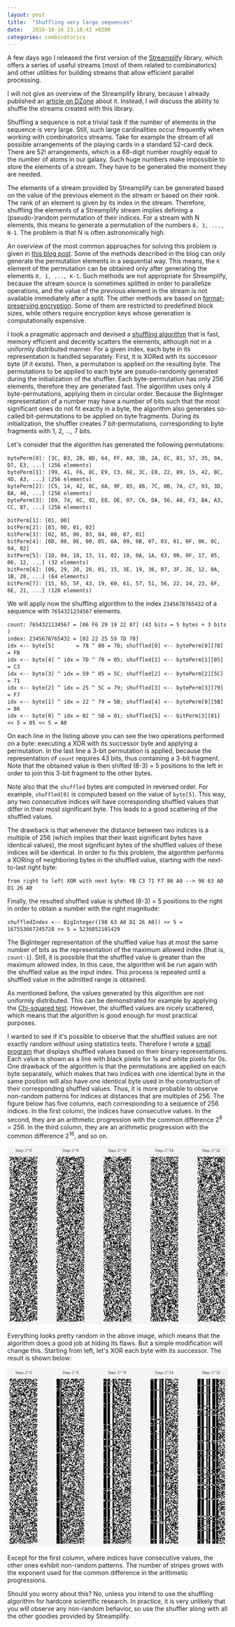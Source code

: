 ```yaml
---
layout: post
title:  "Shuffling very large sequences"
date:   2016-10-16 23:18:43 +0200
categories: combinatorics
---
```


A few days ago I released the first version of the [Streamplify][streamplify] library, which offers a series of useful streams (most of them related to combinatorics) and other utilities for building streams that allow efficient parallel processing.

I will not give an overview of the Streamplify library, because I already published an [article on DZone][dzone-article] about it.
Instead, I will discuss the ability to shuffle the streams created with this library.

Shuffling a sequence is not a trivial task if the number of elements in the sequence is very large.
Still, such large cardinalities occur frequently when working with combinatorics streams.
Take for example the stream of all possible arrangements of the playing cards in a standard 52-card deck.
There are 52! arrangements, which is a 68-digit number roughly equal to the number of atoms in our galaxy.
Such huge numbers make impossible to store the elements of a stream.
They have to be generated the moment they are needed.

The elements of a stream provided by Streamplify can be generated based on the value of the previous element in the stream or based on their _rank_.
The rank of an element is given by its index in the stream.
Therefore, shuffling the elements of a Streamplify stream implies defining a (pseudo-)random permutation of their indices.
For a stream with N elements, this means to generate a permutation of the numbers `0, 1, ..., N-1`.
The problem is that N is often astronomically high.

An overview of the most common approaches for solving this problem is given in [this blog post][lazy-shuffled].
Some of the methods described in the blog can only generate the permutation elements in a sequential way.
This means, the `K` element of the permutation can be obtained only after generating the elements
`0, 1, ..., K-1`.
Such methods are not appropriate for Streamplify, because the stream source is sometimes splitted in order to parallelize operations, and the value of the previous element in the stream is not available immediately after a split.
The other methods are based on [format-preserving encryption][fpe].
Some of them are restricted to predefined block sizes, while others require encryption keys whose generation is computationally expensive.

I took a pragmatic approach and devised a [shuffling algorithm][shuffler] that is fast, memory efficient and decently scatters the elements, although not in a uniformly distributed manner.
For a given index, each byte in its representation is handled separately.
First, it is XORed with its successor byte (if it exists).
Then, a permutation is applied on the resulting byte.
The permutations to be applied to each byte are pseudo-randomly generated during the initialization of the shuffler.
Each byte-permutation has only 256 elements, therefore they are generated fast.
The algorithm uses only 4 byte-permutations, applying them in circular order.
Because the BigInteger representation of a number may have a number of bits such that the most significant ones do not fit exactly in a byte, the algorithm also generates so-called bit-permutations to be applied on byte fragments.
During its initialization, the shuffler creates 7 bit-permutations, corresponding to byte fragments with 1, 2, ..., 7 bits.

Let's consider that the algorithm has generated the following permutations:

```
bytePerm[0]: [3C, B3, 2B, BD, 64, FF, A9, 3B, 2A, EC, 81, 57, 35, 0A, D7, E3, ...] (256 elements)
bytePerm[1]: [99, 41, F6, 8C, E9, C3, 6E, 3C, E0, 22, 89, 15, 42, BC, 4D, A3, ...] (256 elements)
bytePerm[2]: [C5, 14, 42, 8C, 6A, 9F, 85, 86, 7C, 0B, 7A, C7, 93, 3D, BA, 40, ...] (256 elements)
bytePerm[3]: [D9, 74, 6C, 92, E8, DE, 07, C6, DA, 56, A0, F3, BA, A3, CC, 87, ...] (256 elements)
```

```
bitPerm[1]: [01, 00]
bitPerm[2]: [03, 00, 01, 02]
bitPerm[3]: [02, 05, 06, 03, 04, 00, 07, 01]
bitPerm[4]: [0D, 08, 0E, 00, 05, 0A, 09, 0B, 07, 03, 01, 0F, 06, 0C, 04, 02]
bitPerm[5]: [1D, 04, 18, 13, 11, 02, 10, 0A, 1A, 03, 00, 0F, 17, 05, 06, 12, ...] (32 elements)
bitPerm[6]: [06, 29, 20, 26, 01, 15, 3E, 19, 36, 07, 3F, 2E, 12, 0A, 1B, 28, ...] (64 elements)
bitPerm[7]: [15, 65, 5F, 43, 19, 60, 61, 57, 51, 56, 22, 24, 23, 6F, 6E, 21, ...] (128 elements)
```

We will apply now the shuffling algorithm to the index `2345678765432` of a sequence with `7654321234567` elements.

```
count: 7654321234567 = [06 F6 29 19 22 87] (43 bits = 5 bytes + 3 bits )
index: 2345678765432 = [02 22 25 59 7D 78]
idx <-- byte[5]       = 78 ^ 00 = 78; shuffled[0] <-- bytePerm[0][78] = FB
idx <-- byte[4] ^ idx = 7D ^ 78 = 05; shuffled[1] <-- bytePerm[1][05] = C3
idx <-- byte[3] ^ idx = 59 ^ 05 = 5C; shuffled[2] <-- bytePerm[2][5C] = 71
idx <-- byte[2] ^ idx = 25 ^ 5C = 79; shuffled[3] <-- bytePerm[3][79] = F7
idx <-- byte[1] ^ idx = 22 ^ 79 = 5B; shuffled[4] <-- bytePerm[0][5B] = 86
idx <-- byte[0] ^ idx = 02 ^ 5B = 01; shuffled[5] <-- bitPerm[3][01] << 5 = 05 << 5 = A0
```
On each line in the listing above you can see the two operations performed on a byte:
executing a XOR with its successor byte and applying a permutation.
In the last line a 3-bit permutation is applied, because the representation of `count` requires 43 bits, thus containing a 3-bit fragment. Note that the obtained value is then shifted (8-3) = 5 positions to the left in order to join this 3-bit fragment to the other bytes.

Note also that the `shuffled` bytes are computed in reversed order. For example, `shuffled[0]` is computed based on the value of `byte[5]`.
This way, any two consecutive indices will have corresponding shuffled values that differ in their most significant byte.
This leads to a good scattering of the shuffled values.

The drawback is that whenever the distance between two indices is a multiple of 256 (which implies that their least significant bytes have identical values), the most significant bytes of the shuffled values of these indices will be identical.
In order to fix this problem, the algorithm performs a XORing of neighboring bytes in the shuffled value, starting with the next-to-last right byte:

```
from right to left XOR with next byte: FB C3 71 F7 86 A0 --> 98 63 A0 D1 26 A0
```

Finally, the resulted shuffled value is shifted (8-3) = 5 positions to the right in order to obtain a number with the right magnitude:

```
shuffledIndex <-- BigInteger([98 63 A0 D1 26 A0]) >> 5 = 167553667245728 >> 5 = 5236052101429
```

The BigInteger representation of the shuffled value has at most the same number of bits as the representation of the maximum allowed index (that is, `count-1`).
Still, it is possible that the shuffled value is greater than the maximum allowed index.
In this case, the algorithm will be run again with the shuffled value as the input index.
This process is repeated until a shuffled value in the admitted range is obtained.


As mentioned before, the values generated by this algorithm are not uniformly distributed.
This can be demonstrated for example by applying the [Chi-squared test][chi-squared].
However, the shuffled values are nicely scattered, which means that the algorithm is good enough for most practical purposes.

I wanted to see if it's possible to observe that the shuffled values are not exactly random without using statistics tests.
Therefore I wrote a [small program][shuffler-view] that displays shuffled values based on their binary representations.
Each value is shown as a line with black pixels for 1s and white pixels for 0s.
One drawback of the algorithm is that the permutations are applied on each byte separately, which makes that two indices with one identical byte in the same position will also have one identical byte used in the construction of their corresponding shuffled values.
Thus, it is more probable to observe non-random patterns for indices at distances that are multiples of 256.
The figure below has five columns, each corresponding to a sequence of 256 indices.
In the first column, the indices have consecutive values.
In the second, they are an arithmetic progression with the common difference 2<sup>8</sup> = 256.
In the third column, they are an arithmetic progression with the common difference 2<sup>16</sup>, and so on.

![Visualization without XOR](/images/shuffle-no-xor.png)

Everything looks pretty random in the above image, which means that the algorithm does a good job at hiding its flaws.
But a simple modification will change this.
Starting from left, let's XOR each byte with its successor.
The result is shown below:

![Visualization without XOR](/images/shuffle-xor.png)

Except for the first column, where indices have consecutive values, the other ones exhibit non-random patterns.
The number of stripes grows with the exponent used for the common difference in the arithmetic progressions.

Should you worry about this?
No, unless you intend to use the shuffling algorithm for hardcore scientific research.
In practice, it is very unlikely that you will observe any non-random behavior, so use the shuffler along with all the other goodies provided by Streamplify.


[streamplify]: https://github.com/beryx/streamplify
[dzone-article]: https://dzone.com/articles/streamplify-your-code
[lazy-shuffled]: http://www.christopia.net/blog/lazy-shuffled-list-generator
[fpe]: https://en.wikipedia.org/wiki/Format-preserving_encryption
[shuffler]: https://github.com/beryx/streamplify/blob/master/streamplify/src/main/java/org/beryx/streamplify/shuffler/ShufflerImpl.java
[chi-squared]: https://en.wikipedia.org/wiki/Chi-squared_test
[shuffler-view]: https://github.com/beryx/streamplify/blob/master/streamplify-examples/src/main/java/org/beryx/streamplify/benchmark/ShufflerView.java
